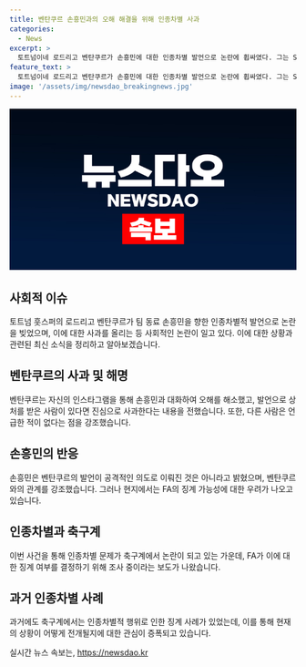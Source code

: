 ```yaml
---
title: 벤탄쿠르 손흥민과의 오해 해결을 위해 인종차별 사과
categories:
  - News
excerpt: >
  토트넘이네 로드리고 벤탄쿠르가 손흥민에 대한 인종차별 발언으로 논란에 휩싸였다. 그는 SNS를 통해 두 번째 사과문을 올리며 손흥민과의 우정을 강조했고, 발언으로 상처를 받은 사람에게 진심으로 사과하고 싶다고 밝혔다. 하지만 FA의 징계 가능성도 제기되는 상황이다. FA가 경기 외 인종차별 사건에도 징계를 하는 것으로 알려져, 벤탄쿠르는 실감한 경고를 받을 수 있다.
feature_text: >
  토트넘이네 로드리고 벤탄쿠르가 손흥민에 대한 인종차별 발언으로 논란에 휩싸였다. 그는 SNS를 통해 두 번째 사과문을 올리며 손흥민과의 우정을 강조했고, 발언으로 상처를 받은 사람에게 진심으로 사과하고 싶다고 밝혔다. 하지만 FA의 징계 가능성도 제기되는 상황이다. FA가 경기 외 인종차별 사건에도 징계를 하는 것으로 알려져, 벤탄쿠르는 실감한 경고를 받을 수 있다.
image: '/assets/img/newsdao_breakingnews.jpg'
---
```


<p><img src="/assets/img/newsdao_breakingnews.jpg" alt="koreaapp 속보" /></p>

<h2 data-ke-size="size26">사회적 이슈</h2>

<p data-ke-size="size16">토트넘 훗스퍼의 로드리고 벤탄쿠르가 팀 동료 손흥민을 향한 인종차별적 발언으로 논란을 빚었으며, 이에 대한 사과를 올리는 등 사회적인 논란이 일고 있다. 이에 대한 상황과 관련된 최신 소식을 정리하고 알아보겠습니다.</p>

<h2 data-ke-size="size26">벤탄쿠르의 사과 및 해명</h2>

<p data-ke-size="size16">벤탄쿠르는 자신의 인스타그램을 통해 손흥민과 대화하여 오해를 해소했고, 발언으로 상처를 받은 사람이 있다면 진심으로 사과한다는 내용을 전했습니다. 또한, 다른 사람은 언급한 적이 없다는 점을 강조했습니다.</p>

<h2 data-ke-size="size26">손흥민의 반응</h2>

<p data-ke-size="size16">손흥민은 벤탄쿠르의 발언이 공격적인 의도로 이뤄진 것은 아니라고 밝혔으며, 벤탄쿠르와의 관계를 강조했습니다. 그러나 현지에서는 FA의 징계 가능성에 대한 우려가 나오고 있습니다.</p>

<h2 data-ke-size="size26">인종차별과 축구계</h2>

<p data-ke-size="size16">이번 사건을 통해 인종차별 문제가 축구계에서 논란이 되고 있는 가운데, FA가 이에 대한 징계 여부를 결정하기 위해 조사 중이라는 보도가 나왔습니다.</p>

<h2 data-ke-size="size26">과거 인종차별 사례</h2>

<p data-ke-size="size16">과거에도 축구계에서는 인종차별적 행위로 인한 징계 사례가 있었는데, 이를 통해 현재의 상황이 어떻게 전개될지에 대한 관심이 증폭되고 있습니다.</p>
실시간 뉴스 속보는, <a href="https://newsdao.kr" rel="dofollow">https://newsdao.kr</a>


